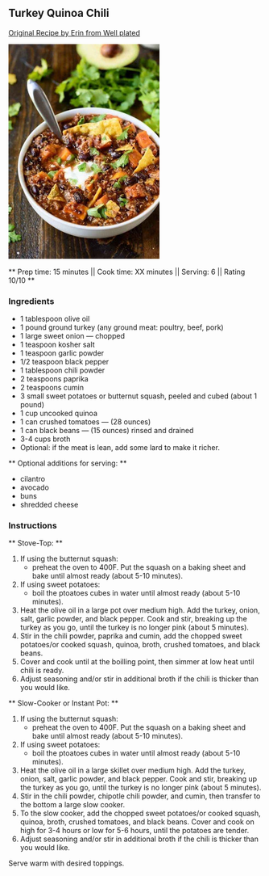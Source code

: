 ## Turkey Quinoa Chili

[Original Recipe by Erin from Well plated](https://www.wellplated.com/slow-cooker-turkey-quinoa-chili/)

![Picture](../img/turkey_quinoa_chili.jpg)

** Prep time: 15 minutes || Cook time: XX minutes || Serving: 6 || Rating 10/10 **

### Ingredients

- 1 tablespoon olive oil
- 1 pound ground turkey (any ground meat: poultry, beef, pork)
- 1 large sweet onion — chopped
- 1 teaspoon kosher salt
- 1 teaspoon garlic powder
- 1/2 teaspoon black pepper
- 1 tablespoon chili powder
- 2 teaspoons paprika
- 2 teaspoons cumin
- 3 small sweet potatoes or butternut squash, peeled and cubed (about 1 pound)
- 1 cup uncooked quinoa
- 1 can crushed tomatoes — (28 ounces)
- 1 can black beans — (15 ounces) rinsed and drained
- 3-4 cups broth
- Optional: if the meat is lean, add some lard to make it richer.

** Optional additions for serving: **

- cilantro
- avocado
- buns 
- shredded cheese

### Instructions

** Stove-Top: **

1. If using the butternut squash:
	- preheat the oven to 400F. Put the squash on a baking sheet and bake until almost ready (about 5-10 minutes). 
1. If using sweet potatoes:
	- boil the ptoatoes cubes in water until almost ready (about 5-10 minutes).
1. Heat the olive oil in a large pot over medium high. Add the turkey, onion, salt, garlic powder, and black pepper. Cook and stir, breaking up the turkey as you go, until the turkey is no longer pink (about 5 minutes). 
1. Stir in the chili powder, paprika and cumin, add the chopped sweet potatoes/or cooked squash, quinoa, broth, crushed tomatoes, and black beans. 
1. Cover and cook until at the boilling point, then simmer at low heat until chili is ready.
1. Adjust seasoning and/or stir in additional broth if the chili is thicker than you would like. 

** Slow-Cooker or Instant Pot: **

1. If using the butternut squash:
	- preheat the oven to 400F. Put the squash on a baking sheet and bake until almost ready (about 5-10 minutes). 
1. If using sweet potatoes:
	- boil the ptoatoes cubes in water until almost ready (about 5-10 minutes).
1. Heat the olive oil in a large skillet over medium high. Add the turkey, onion, salt, garlic powder, and black pepper. Cook and stir, breaking up the turkey as you go, until the turkey is no longer pink (about 5 minutes). 
1. Stir in the chili powder, chipotle chili powder, and cumin, then transfer to the bottom a large slow cooker.
1. To the slow cooker, add the chopped sweet potatoes/or cooked squash, quinoa, broth, crushed tomatoes, and black beans. Cover and cook on high for 3-4 hours or low for 5-6 hours, until the potatoes are tender.
1. Adjust seasoning and/or stir in additional broth if the chili is thicker than you would like. 

Serve warm with desired toppings.
